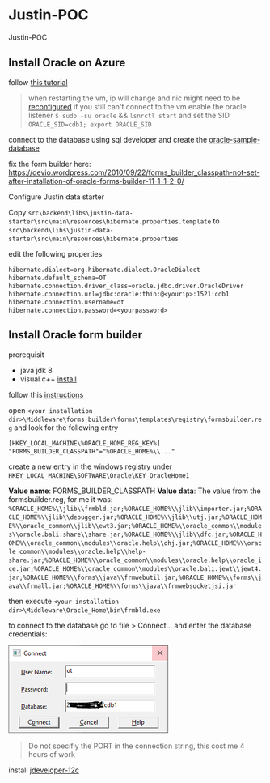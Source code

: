 # Justin-POC

Justin-POC


## Install Oracle on Azure

follow [this tutorial](https://docs.microsoft.com/en-us/azure/virtual-machines/workloads/oracle/oracle-database-quick-create#code-try-1)

> when restarting the vm, ip will change and nic might need to be [reconfigured](https://docs.microsoft.com/en-us/azure/virtual-machines/troubleshooting/reset-network-interface)
> if you still can't connect to the vm enable the oracle listener `$ sudo -su oracle` && `lsnrctl start` and set the SID `ORACLE_SID=cdb1; export ORACLE_SID`


connect to the database using sql developer and create the [oracle-sample-database](https://www.oracletutorial.com/getting-started/oracle-sample-database/)

fix the form builder here:
https://devio.wordpress.com/2010/09/22/forms_builder_classpath-not-set-after-installation-of-oracle-forms-builder-11-1-1-2-0/

Configure Justin data starter

Copy `src\backend\libs\justin-data-starter\src\main\resources\hibernate.properties.template` to `src\backend\libs\justin-data-starter\src\main\resources\hibernate.properties`

edit the following properties

```config
hibernate.dialect=org.hibernate.dialect.OracleDialect
hibernate.default_schema=OT
hibernate.connection.driver_class=oracle.jdbc.driver.OracleDriver
hibernate.connection.url=jdbc:oracle:thin:@<yourip>:1521:cdb1
hibernate.connection.username=ot
hibernate.connection.password=<yourpassword>
```

## Install Oracle form builder

prerequisit

- java jdk 8
- visual c++ [install](https://www.microsoft.com/en-us/download/details.aspx?id=40784)

follow this [instructions](https://oracle-base.com/articles/12c/standalone-forms-builder-12c-installation-on-windows-1221)

open `<your installation dir>\Middleware\forms_builder\forms\templates\registry\formsbuilder.reg` and look for the following entry

```
[HKEY_LOCAL_MACHINE\%ORACLE_HOME_REG_KEY%]
"FORMS_BUILDER_CLASSPATH"="%ORACLE_HOME%\\..."
```

create a new entry in the windows registry under `HKEY_LOCAL_MACHINE\SOFTWARE\Oracle\KEY_OracleHome1`

**Value name**: FORMS_BUILDER_CLASSPATH
**Value data**: The value from the formsbuilder.reg, for me it was: `%ORACLE_HOME%\\jlib\\frmbld.jar;%ORACLE_HOME%\\jlib\\importer.jar;%ORACLE_HOME%\\jlib\\debugger.jar;%ORACLE_HOME%\\jlib\\utj.jar;%ORACLE_HOME%\\oracle_common\\jlib\\ewt3.jar;%ORACLE_HOME%\\oracle_common\\modules\\oracle.bali.share\\share.jar;%ORACLE_HOME%\\jlib\\dfc.jar;%ORACLE_HOME%\\oracle_common\\modules\\oracle.help\\ohj.jar;%ORACLE_HOME%\\oracle_common\\modules\\oracle.help\\help-share.jar;%ORACLE_HOME%\\oracle_common\\modules\\oracle.help\\oracle_ice.jar;%ORACLE_HOME%\\oracle_common\\modules\\oracle.bali.jewt\\jewt4.jar;%ORACLE_HOME%\\forms\\java\\frmwebutil.jar;%ORACLE_HOME%\\forms\\java\\frmall.jar;%ORACLE_HOME%\\forms\\java\\frmwebsocketjsi.jar`

then execute `<your installation dir>\Middleware\Oracle_Home\bin\frmbld.exe`

to connect to the database go to file > Connect... and enter the database credentials:

![Connect To Oracle](docs/forms-connect.PNG)

> Do not specifiy the PORT in the connection string, this cost me 4 hours of work

install [jdeveloper-12c](https://www.oracle.com/tools/downloads/jdeveloper-12c-downloads.html)


